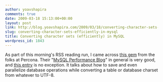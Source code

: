 ```yaml
---
author: yoavshapira
comments: true
date: 2009-03-18 15:13:00+00:00
layout: post
link: http://blog.yoavshapira.com/2009/03/18/converting-character-sets-efficiently-in-mysql/
slug: converting-character-sets-efficiently-in-mysql
title: Converting character sets (efficiently) in MySQL
wordpress_id: 1843
---
```


As part of this morning's RSS reading run, I came across [this gem](http://www.mysqlperformanceblog.com/2009/03/17/converting-character-sets/) from the folks at Percona.  Their "[MySQL Performance Blog](http://www.mysqlperformanceblog.com/)" in general is very good, and [this entry](http://www.mysqlperformanceblog.com/2009/03/17/converting-character-sets/) is no exception.  It talks about how to save and even parallelize database operations while converting a table or database charset from whatever to UTF-8.

  

